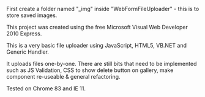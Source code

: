 First create a folder named "_img" inside "WebFormFileUploader" - this is to store saved images.

This project was created using the free Microsoft Visual Web Developer 2010 Express.

This is a very basic file uploader using JavaScript, HTML5, VB.NET and Generic Handler. 

It uploads files one-by-one. There are still bits that need to be implemented such as JS Validation, CSS to show delete button on gallery, make component re-useable & general refactoring. 

Tested on Chrome 83 and IE 11.
